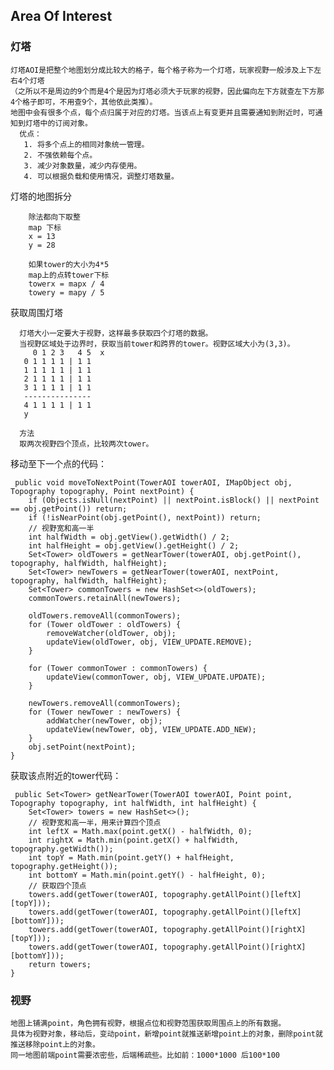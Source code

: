 ## Area Of Interest

    

### 灯塔

    灯塔AOI是把整个地图划分成比较大的格子，每个格子称为一个灯塔，玩家视野一般涉及上下左右4个灯塔
    （之所以不是周边的9个而是4个是因为灯塔必须大于玩家的视野，因此偏向左下方就查左下方那4个格子即可，不用查9个，其他依此类推）。
    地图中会有很多个点，每个点归属于对应的灯塔。当该点上有变更并且需要通知到附近时，可通知到灯塔中的订阅对象。
      优点：
       1. 将多个点上的相同对象统一管理。
       2. 不强依赖每个点。
       3. 减少对象数量，减少内存使用。
       4. 可以根据负载和使用情况，调整灯塔数量。

    
灯塔的地图拆分

        除法都向下取整  
        map 下标  
        x = 13  
        y = 28  
        
        如果tower的大小为4*5
        map上的点转tower下标  
        towerx = mapx / 4  
        towery = mapy / 5  
        
        
获取周围灯塔

      灯塔大小一定要大于视野，这样最多获取四个灯塔的数据。
      当视野区域处于边界时，获取当前tower和跨界的tower。视野区域大小为(3,3)。
         0 1 2 3   4 5  x
       0 1 1 1 1 | 1 1
       1 1 1 1 1 | 1 1
       2 1 1 1 1 | 1 1               
       3 1 1 1 1 | 1 1
       ---------------
       4 1 1 1 1 | 1 1
       y
      
      方法 
      取两次视野四个顶点，比较两次tower。

移动至下一个点的代码：

     public void moveToNextPoint(TowerAOI towerAOI, IMapObject obj, Topography topography, Point nextPoint) {
        if (Objects.isNull(nextPoint) || nextPoint.isBlock() || nextPoint == obj.getPoint()) return;
        if (!isNearPoint(obj.getPoint(), nextPoint)) return;
        // 视野宽和高一半
        int halfWidth = obj.getView().getWidth() / 2;
        int halfHeight = obj.getView().getHeight() / 2;
        Set<Tower> oldTowers = getNearTower(towerAOI, obj.getPoint(), topography, halfWidth, halfHeight);
        Set<Tower> newTowers = getNearTower(towerAOI, nextPoint, topography, halfWidth, halfHeight);
        Set<Tower> commonTowers = new HashSet<>(oldTowers);
        commonTowers.retainAll(newTowers);

        oldTowers.removeAll(commonTowers);
        for (Tower oldTower : oldTowers) {
            removeWatcher(oldTower, obj);
            updateView(oldTower, obj, VIEW_UPDATE.REMOVE);
        }

        for (Tower commonTower : commonTowers) {
            updateView(commonTower, obj, VIEW_UPDATE.UPDATE);
        }

        newTowers.removeAll(commonTowers);
        for (Tower newTower : newTowers) {
            addWatcher(newTower, obj);
            updateView(newTower, obj, VIEW_UPDATE.ADD_NEW);
        }
        obj.setPoint(nextPoint);
    }

获取该点附近的tower代码：

     public Set<Tower> getNearTower(TowerAOI towerAOI, Point point, Topography topography, int halfWidth, int halfHeight) {
        Set<Tower> towers = new HashSet<>();
        // 视野宽和高一半，用来计算四个顶点
        int leftX = Math.max(point.getX() - halfWidth, 0);
        int rightX = Math.min(point.getX() + halfWidth, topography.getWidth());
        int topY = Math.min(point.getY() + halfHeight, topography.getHeight());
        int bottomY = Math.min(point.getY() - halfHeight, 0);
        // 获取四个顶点
        towers.add(getTower(towerAOI, topography.getAllPoint()[leftX][topY]));
        towers.add(getTower(towerAOI, topography.getAllPoint()[leftX][bottomY]));
        towers.add(getTower(towerAOI, topography.getAllPoint()[rightX][topY]));
        towers.add(getTower(towerAOI, topography.getAllPoint()[rightX][bottomY]));
        return towers;
    }
        
        
        
        

### 视野
    地图上铺满point，角色拥有视野，根据点位和视野范围获取周围点上的所有数据。
    具体为视野对象，移动后，变动point，新增point就推送新增point上的对象，删除point就推送移除point上的对象。
    同一地图前端point需要浓密些，后端稀疏些。比如前：1000*1000 后100*100